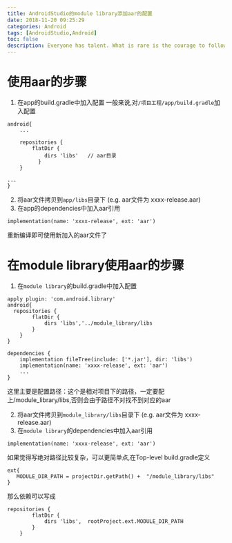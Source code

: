 ```yaml
---
title: AndroidStudio的module library添加aar的配置
date: 2018-11-20 09:25:29
categories: Android
tags: [AndroidStudio,Android]
toc: false
description: Everyone has talent. What is rare is the courage to follow the talent to the dark place where it leads.
---
```

# 使用aar的步骤
1. 在app的build.gradle中加入配置
一般来说,对`/项目工程/app/build.gradle`加入配置
```
android{
    ...

    repositories {
        flatDir {
            dirs 'libs'   // aar目录
          }
    }

...
}
```
2. 将aar文件拷贝到`app/libs`目录下 (e.g. aar文件为 xxxx-release.aar)
3. 在app的dependencies中加入aar引用
```
implementation(name: 'xxxx-release', ext: 'aar')
```
重新编译即可使用新加入的aar文件了
# 在module library使用aar的步骤
1. 在`module library`的build.gradle中加入配置
```
apply plugin: 'com.android.library'
android{
  repositories {
        flatDir {
            dirs 'libs','../module_library/libs
        }
    }
}
 
dependencies {
    implementation fileTree(include: ['*.jar'], dir: 'libs')
    implementation(name: 'xxxx-release', ext: 'aar')
    ...
}
```
这里主要是配置路径：这个是相对项目下的路径，一定要配上/module_library/libs,否则会由于路径不对找不到对应的aar

2. 将aar文件拷贝到`module_library/libs`目录下 (e.g. aar文件为 xxxx-release.aar)
3. 在`module library`的dependencies中加入aar引用
```
implementation(name: 'xxxx-release', ext: 'aar')
```
> 
如果觉得写绝对路径比较复杂，可以更简单点,在Top-level build.gradle定义
```
ext{
   MODULE_DIR_PATH = projectDir.getPath() +  "/module_library/libs"
}
```
那么依赖可以写成
```
repositories {
        flatDir {
            dirs 'libs',  rootProject.ext.MODULE_DIR_PATH
        }
    }
```